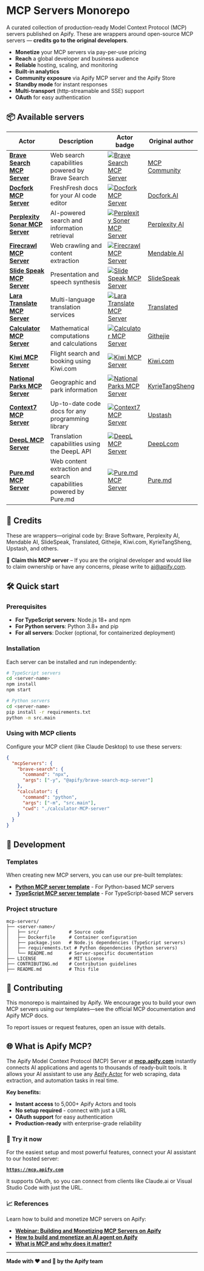 # MCP Servers Monorepo

A curated collection of production-ready Model Context Protocol (MCP) servers published on Apify. These are wrappers around open-source MCP servers — **credits go to the original developers**.

- **Monetize** your MCP servers via pay-per-use pricing
- **Reach** a global developer and business audience
- **Reliable** hosting, scaling, and monitoring
- **Built-in analytics**
- **Community exposure** via Apify MCP server and the Apify Store
- **Standby mode** for instant responses
- **Multi-transport** (http-streamable and SSE) support
- **OAuth** for easy authentication


## 📦 Available servers

| Actor                                                    | Description                                     | Actor badge                                                                                                                                                    | Original author                                                                                             |
|----------------------------------------------------------|-------------------------------------------------|----------------------------------------------------------------------------------------------------------------------------------------------------------------|-------------------------------------------------------------------------------------------------------------|
| **[Brave Search MCP Server](./brave-search-mcp-server/)** | Web search capabilities powered by Brave Search | [![Brave Search MCP Server](https://apify.com/actor-badge?actor=mcp-servers/brave-search-mcp-server)](https://apify.com/mcp-servers/brave-search-mcp-server)   | [MCP Community](https://github.com/modelcontextprotocol/servers-archived/tree/main/src/brave-search)        |
| **[Docfork MCP Server](./docfork-mcp-server/)**    | FreshFresh docs for your AI code editor | [![Docfork MCP Server](https://apify.com/actor-badge?actor=mcp-servers/brave-search-mcp-server)](https://apify.com/mcp-servers/brave-search-mcp-server) | [Docfork.AI](https://x.com/docfork_ai) |
| **[Perplexity Sonar MCP Server](./perplexity-mcp-server/)** | AI-powered search and information retrieval | [![Perplexity Soner MCP Server](https://apify.com/actor-badge?actor=mcp-servers/perplexity-sonar-mcp-server)](https://apify.com/mcp-servers/perplexity-sonar-mcp-server) | [Perplexity AI](https://github.com/ppl-ai/modelcontextprotocol) |
| **[Firecrawl MCP Server](./firecrawl-mcp-server/)** | Web crawling and content extraction | [![Firecrawl MCP Server](https://apify.com/actor-badge?actor=mcp-servers/firecrawl-mcp-server)](https://apify.com/actor/mcp-servers/firecrawl-mcp-server) | [Mendable AI](https://github.com/mendableai/firecrawl-mcp-server) |
| **[Slide Speak MCP Server](./slide-speak-mcp-server/)** | Presentation and speech synthesis | [![Slide Speak MCP Server](https://apify.com/actor-badge?actor=mcp-servers/slidespeak-mcp-server)](https://apify.com/mcp-servers/slidespeak-mcp-server) | [SlideSpeak](https://github.com/slidespeak/slidespeak-mcp) |
| **[Lara Translate MCP Server](./lara-translate-mcp-server/)** | Multi-language translation services | [![Lara Translate MCP Server](https://apify.com/actor-badge?actor=mcp-servers/lara-translate-mcp-server)](https://apify.com/mcp-servers/lara-translate-mcp-server) | [Translated](https://github.com/translated/lara-mcp) |
| **[Calculator MCP Server](./calculator-MCP-server/)** | Mathematical computations and calculations | [![Calculator MCP Server](https://apify.com/actor-badge?actor=mcp-servers/calculator-mcp-server)](https://apify.com/mcp-servers/calculator-mcp-server) | [Githejie](https://github.com/githejie/mcp-server-calculator) |
| **[Kiwi MCP Server](./kiwi-mcp-server/)** | Flight search and booking using Kiwi.com | [![Kiwi MCP Server](https://apify.com/actor-badge?actor=mcp-servers/kiwi-mcp-server)](https://apify.com/mcp-servers/kiwi-mcp-server) | [Kiwi.com](https://github.com/alpic-ai/kiwi-mcp-server-public) |
| **[National Parks MCP Server](./national-parks/)** | Geographic and park information | [![National Parks MCP Server](https://apify.com/actor-badge?actor=mcp-servers/national-parks-mcp-server)](https://apify.com/mcp-servers/national-parks-mcp-server) | [KyrieTangSheng](https://github.com/KyrieTangSheng/mcp-server-nationalparks) |
| **[Context7 MCP Server](./context7-mcp-server/)** | Up-to-date code docs for any programming library | [![Context7 MCP Server](https://apify.com/actor-badge?actor=mcp-servers/context7-mcp-server)](https://apify.com/mcp-servers/context7-mcp-server) | [Upstash](https://github.com/upstash/context7) |
| **[DeepL MCP Server](./deepl-mcp-server/)**                   | Translation capabilities using the DeepL API     | [![DeepL MCP Server](https://apify.com/actor-badge?actor=mcp-servers/deepl-mcp-server)](https://apify.com/mcp-servers/deepl-mcp-server)                                  | [DeepLcom](https://github.com/DeepLcom/deepl-mcp-server)                                                      |
| **[Pure.md MCP Server](./pure-md-mcp-server/)** | Web content extraction and search capabilities powered by Pure.md | [![Pure.md MCP Server](https://apify.com/actor-badge?actor=mcp-servers/pure-md-mcp-server)](https://apify.com/mcp-servers/pure-md-mcp-server) | [Pure.md](https://github.com/puremd/puremd-mcp) |

## 🙏 Credits
These are wrappers—original code by: Brave Software, Perplexity AI, Mendable AI, SlideSpeak, Translated, Githejie, Kiwi.com, KyrieTangSheng, Upstash, and others.

🚩 **Claim this MCP server** – If you are the original developer and would like to claim ownership or have any concerns, please write to [ai@apify.com](mailto:ai@apify.com).


## 🛠️ Quick start

### Prerequisites

- **For TypeScript servers**: Node.js 18+ and npm
- **For Python servers**: Python 3.8+ and pip
- **For all servers**: Docker (optional, for containerized deployment)

### Installation

Each server can be installed and run independently:

```bash
# TypeScript servers
cd <server-name>
npm install
npm start

# Python servers
cd <server-name>
pip install -r requirements.txt
python -m src.main
```

### Using with MCP clients

Configure your MCP client (like Claude Desktop) to use these servers:

```json
{
  "mcpServers": {
    "brave-search": {
      "command": "npx",
      "args": ["-y", "@apify/brave-search-mcp-server"]
    },
    "calculator": {
      "command": "python",
      "args": ["-m", "src.main"],
      "cwd": "./calculator-MCP-server"
    }
  }
}
```
## 🔧 Development

### Templates

When creating new MCP servers, you can use our pre-built templates:

- **[Python MCP server template](https://apify.com/templates/python-mcp-server)** - For Python-based MCP servers
- **[TypeScript MCP server template](https://apify.com/templates/ts-mcp-server)** - For TypeScript-based MCP servers

### Project structure

```
mcp-servers/
├── <server-name>/
│   ├── src/           # Source code
│   ├── Dockerfile     # Container configuration
│   ├── package.json   # Node.js dependencies (TypeScript servers)
│   ├── requirements.txt # Python dependencies (Python servers)
│   └── README.md      # Server-specific documentation
├── LICENSE            # MIT License
├── CONTRIBUTING.md    # Contribution guidelines
├── README.md          # This file
```

## 🤝 Contributing
This monorepo is maintained by Apify.
We encourage you to build your own MCP servers using our templates—see the official MCP documentation and Apify MCP docs.

To report issues or request features, open an issue with details.

## 🌐 What is Apify MCP?

The Apify Model Context Protocol (MCP) Server at **[mcp.apify.com](https://mcp.apify.com)** instantly connects AI applications and agents to thousands of ready-built tools. It allows your AI assistant to use any [Apify Actor](https://apify.com/store) for web scraping, data extraction, and automation tasks in real time.

**Key benefits:**
- **Instant access** to 5,000+ Apify Actors and tools
- **No setup required** - connect with just a URL
- **OAuth support** for easy authentication
- **Production-ready** with enterprise-grade reliability

### 🎯 Try it now

For the easiest setup and most powerful features, connect your AI assistant to our hosted server:

**[`https://mcp.apify.com`](https://mcp.apify.com)**

It supports OAuth, so you can connect from clients like Claude.ai or Visual Studio Code with just the URL.

### 📈 References

Learn how to build and monetize MCP servers on Apify:

- **[Webinar: Building and Monetizing MCP Servers on Apify](https://www.youtube.com/watch?v=w3AH3jIrXXo)**
- **[How to build and monetize an AI agent on Apify](https://blog.apify.com/how-to-build-an-ai-agent/)**
- **[What is MCP and why does it matter?](https://blog.apify.com/what-is-model-context-protocol/)**

---

**Made with ❤️ and 🍺 by the Apify team**
